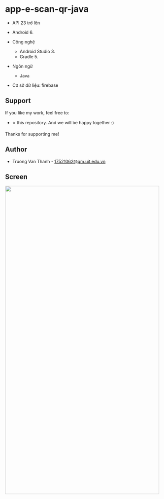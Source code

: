 # app-e-scan-qr-java

- API 23 trở lên
- Android 6.
- Công nghệ
  - Android Studio 3.
  - Gradle 5.

- Ngôn ngữ
  - Java
 
- Cơ sở dữ liệu: firebase

## Support
If you like my work, feel free to:

- ⭐ this repository. And we will be happy together :)

Thanks for supporting me!

## Author

- Truong Van Thanh - 17521062@gm.uit.edu.vn


## Screen


<img src="https://user-images.githubusercontent.com/45113398/116818337-18d4ad00-ab95-11eb-95c6-1e2ef1cd75d7.png" width="500" height="1000" />

